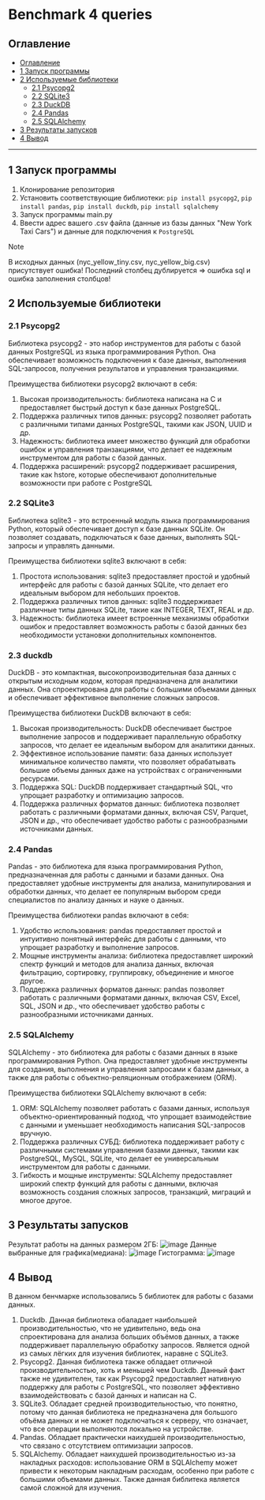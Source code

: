 # Benchmark 4 queries

## Оглавление
- [Оглавление](#оглавление)
- [1 Запуск программы](#1-запуск-программы)
- [2 Используемые библиотеки](#2-используемые-библиотеки)
  - [2.1 Psycopg2](#21-psycopg2)
  - [2.2 SQLite3](#22-sqlite3)
  - [2.3 DuckDB](#23-duckdb)
  - [2.4 Pandas](#24-pandas)
  - [2.5 SQLAlchemy](#25-sqlalchemy)
- [3 Результаты запусков](#3-результаты-запусков)
- [4 Вывод](#4-вывод)
***
## 1 Запуск программы 
1. Клонирование репозитория
2. Установить соответствующие библиотеки: `pip install psycopg2`, `pip install pandas`, `pip install duckdb`, `pip install sqlalchemy`
3. Запуск программы main.py
4. Ввести адрес вашего .csv файла (данные из базы данных "New York Taxi Cars") и данные для подключения к `PostgreSQL`
> [!NOTE]
> В исходных данных (nyc_yellow_tiny.csv, nyc_yellow_big.csv) присутствует ошибка! Последний столбец дублируется => ошибка sql и ошибка заполнения столбцов!
## 2 Используемые библиотеки
### 2.1 Psycopg2
Библиотека psycopg2 - это набор инструментов для работы с базой данных PostgreSQL из языка программирования Python. Она обеспечивает возможность подключения к базе данных, выполнения SQL-запросов, получения результатов и управления транзакциями.

Преимущества библиотеки psycopg2 включают в себя:
1. Высокая производительность: библиотека написана на C и предоставляет быстрый доступ к базе данных PostgreSQL.
2. Поддержка различных типов данных: psycopg2 позволяет работать с различными типами данных PostgreSQL, такими как JSON, UUID и др.
3. Надежность: библиотека имеет множество функций для обработки ошибок и управления транзакциями, что делает ее надежным инструментом для работы с базой данных.
4. Поддержка расширений: psycopg2 поддерживает расширения, такие как hstore, которые обеспечивают дополнительные возможности при работе с PostgreSQL
### 2.2 SQLite3
Библиотека sqlite3 - это встроенный модуль языка программирования Python, который обеспечивает доступ к базе данных SQLite. Он позволяет создавать, подключаться к базе данных, выполнять SQL-запросы и управлять данными.

Преимущества библиотеки sqlite3 включают в себя:
1. Простота использования: sqlite3 предоставляет простой и удобный интерфейс для работы с базой данных SQLite, что делает его идеальным выбором для небольших проектов.
2. Поддержка различных типов данных: sqlite3 поддерживает различные типы данных SQLite, такие как INTEGER, TEXT, REAL и др.
3. Надежность: библиотека имеет встроенные механизмы обработки ошибок и предоставляет возможность работы с базой данных без необходимости установки дополнительных компонентов.
### 2.3 duckdb
DuckDB - это компактная, высокопроизводительная база данных с открытым исходным кодом, которая предназначена для аналитики данных. Она спроектирована для работы с большими объемами данных и обеспечивает эффективное выполнение сложных запросов.

Преимущества библиотеки DuckDB включают в себя:
1. Высокая производительность: DuckDB обеспечивает быстрое выполнение запросов и поддерживает параллельную обработку запросов, что делает ее идеальным выбором для аналитики данных.
2. Эффективное использование памяти: база данных использует минимальное количество памяти, что позволяет обрабатывать большие объемы данных даже на устройствах с ограниченными ресурсами.
3. Поддержка SQL: DuckDB поддерживает стандартный SQL, что упрощает разработку и оптимизацию запросов.
4. Поддержка различных форматов данных: библиотека позволяет работать с различными форматами данных, включая CSV, Parquet, JSON и др., что обеспечивает удобство работы с разнообразными источниками данных.
### 2.4 Pandas
Pandas - это библиотека для языка программирования Python, предназначенная для работы с данными и базами данных. Она предоставляет удобные инструменты для анализа, манипулирования и обработки данных, что делает ее популярным выбором среди специалистов по анализу данных и науке о данных.

Преимущества библиотеки pandas включают в себя:
1. Удобство использования: pandas предоставляет простой и интуитивно понятный интерфейс для работы с данными, что упрощает разработку и выполнение запросов.
2. Мощные инструменты анализа: библиотека предоставляет широкий спектр функций и методов для анализа данных, включая фильтрацию, сортировку, группировку, объединение и многое другое.
3. Поддержка различных форматов данных: pandas позволяет работать с различными форматами данных, включая CSV, Excel, SQL, JSON и др., что обеспечивает удобство работы с разнообразными источниками данных.
### 2.5 SQLAlchemy
SQLAlchemy - это библиотека для работы с базами данных в языке программирования Python. Она предоставляет удобные инструменты для создания, выполнения и управления запросами к базам данных, а также для работы с объектно-реляционным отображением (ORM).

Преимущества библиотеки SQLAlchemy включают в себя:
1. ORM: SQLAlchemy позволяет работать с базами данных, используя объектно-ориентированный подход, что упрощает взаимодействие с данными и уменьшает необходимость написания SQL-запросов вручную.
2. Поддержка различных СУБД: библиотека поддерживает работу с различными системами управления базами данных, такими как PostgreSQL, MySQL, SQLite, что делает ее универсальным инструментом для работы с данными.
3. Гибкость и мощные инструменты: SQLAlchemy предоставляет широкий спектр функций для работы с данными, включая возможность создания сложных запросов, транзакций, миграций и многое другое.
## 3 Результаты запусков
Результат работы на данных размером 2ГБ:
![image](https://github.com/TypicalCode0/benchmark/assets/131657894/b4d94a2d-2f24-438e-9d2b-a70578a391ca)
Данные выбранные для графика(медиана):
![image](https://github.com/TypicalCode0/benchmark/assets/131657894/7f041173-5ad4-436b-9ed4-13a335e4caf5)
Гистограмма:
![image](https://github.com/TypicalCode0/benchmark/assets/131657894/01bcc799-b95c-4aef-9c84-38f25d7d54eb)
## 4 Вывод
В данном бенчмарке использовались 5 библиотек для работы с базами данных.
1) Duckdb. Данная библиотека обаладает наибольшей производительностью, что не удивительно, ведь она спроектирована для анализа больших объёмов данных, а также поддерживает параллельную обработку запросов. Является одной из самых лёгких для изучения библиотек, наравне с SQLite3.
2) Psycopg2. Данная библиотека также обладает отличной производительностью, хоть и меньшей чем Duckdb. Данный факт также не удивителен, так как Psycopg2 предоставляет нативную поддержку для работы с PostgreSQL, что позволяет эффективно взаимодействовать с базой данных и написан на С.
3) SQLite3. Обладает средней производительностью, что понятно, потому что данная библиотека не предназначена для большого объёма данных и не может подключаться к серверу, что означает, что все операции выполняются локально на устройстве. 
4) Pandas. Обладает практически наихудшей производительностью, что связано с отсутствием оптимизации запросов.
5) SQLAlchemy. Обладает наихудшей производительностью из-за накладных расходов: использование ORM в SQLAlchemy может привести к некоторым накладным расходам, особенно при работе с большими объемами данных. Также данная библитека является самой сложной для изучения.


